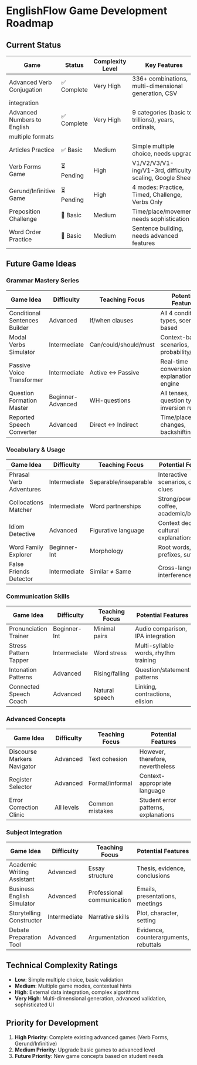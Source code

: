  # EnglishFlow Game Development Roadmap

  ## Current Status
  | Game | Status | Complexity Level | Key Features |
  |------|--------|-----------------|--------------|
  | Advanced Verb Conjugation | ✅ Complete | Very High | 336+ combinations, multi-dimensional generation, CSV
  integration |
  | Advanced Numbers to English | ✅ Complete | Very High | 9 categories (basic to trillions), years, ordinals,
  multiple formats |
  | Articles Practice | ✅ Basic | Medium | Simple multiple choice, needs upgrade |
  | Verb Forms Game | ⏳ Pending | High | V1/V2/V3/V1-ing/V1-3rd, difficulty scaling, Google Sheets |
  | Gerund/Infinitive Game | ⏳ Pending | High | 4 modes: Practice, Timed, Challenge, Verbs Only |
  | Preposition Challenge | 📝 Basic | Medium | Time/place/movement, needs sophistication |
  | Word Order Practice | 📝 Basic | Medium | Sentence building, needs advanced features |

  ## Future Game Ideas

  ### Grammar Mastery Series
  | Game Idea | Difficulty | Teaching Focus | Potential Features |
  |-----------|------------|----------------|-------------------|
  | Conditional Sentences Builder | Advanced | If/when clauses | All 4 conditional types, scenario-based |
  | Modal Verbs Simulator | Intermediate | Can/could/should/must | Context-based scenarios, probability/ability |
  | Passive Voice Transformer | Intermediate | Active ↔ Passive | Real-time conversion, explanation engine |
  | Question Formation Master | Beginner-Advanced | WH-questions | All tenses, question types, inversion rules |
  | Reported Speech Converter | Advanced | Direct ↔ Indirect | Time/place changes, backshifting |

  ### Vocabulary & Usage
  | Game Idea | Difficulty | Teaching Focus | Potential Features |
  |-----------|------------|----------------|-------------------|
  | Phrasal Verb Adventures | Intermediate | Separable/inseparable | Interactive scenarios, context clues |
  | Collocations Matcher | Intermediate | Word partnerships | Strong/powerful coffee, academic/business |
  | Idiom Detective | Advanced | Figurative language | Context decoding, cultural explanations |
  | Word Family Explorer | Beginner-Int | Morphology | Root words, prefixes, suffixes |
  | False Friends Detector | Intermediate | Similar ≠ Same | Cross-language interference |

  ### Communication Skills
  | Game Idea | Difficulty | Teaching Focus | Potential Features |
  |-----------|------------|----------------|-------------------|
  | Pronunciation Trainer | Beginner-Int | Minimal pairs | Audio comparison, IPA integration |
  | Stress Pattern Tapper | Intermediate | Word stress | Multi-syllable words, rhythm training |
  | Intonation Patterns | Advanced | Rising/falling | Question/statement patterns |
  | Connected Speech Coach | Advanced | Natural speech | Linking, contractions, elision |

  ### Advanced Concepts
  | Game Idea | Difficulty | Teaching Focus | Potential Features |
  |-----------|------------|----------------|-------------------|
  | Discourse Markers Navigator | Advanced | Text cohesion | However, therefore, nevertheless |
  | Register Selector | Advanced | Formal/informal | Context-appropriate language |
  | Error Correction Clinic | All levels | Common mistakes | Student error patterns, explanations |

  ### Subject Integration
  | Game Idea | Difficulty | Teaching Focus | Potential Features |
  |-----------|------------|----------------|-------------------|
  | Academic Writing Assistant | Advanced | Essay structure | Thesis, evidence, conclusions |
  | Business English Simulator | Advanced | Professional communication | Emails, presentations, meetings |
  | Storytelling Constructor | Intermediate | Narrative skills | Plot, character, setting |
  | Debate Preparation Tool | Advanced | Argumentation | Evidence, counterarguments, rebuttals |

  ## Technical Complexity Ratings
  - **Low**: Simple multiple choice, basic validation
  - **Medium**: Multiple game modes, contextual hints
  - **High**: External data integration, complex algorithms
  - **Very High**: Multi-dimensional generation, advanced validation, sophisticated UI

  ## Priority for Development
  1. **High Priority**: Complete existing advanced games (Verb Forms, Gerund/Infinitive)
  2. **Medium Priority**: Upgrade basic games to advanced level
  3. **Future Priority**: New game concepts based on student needs